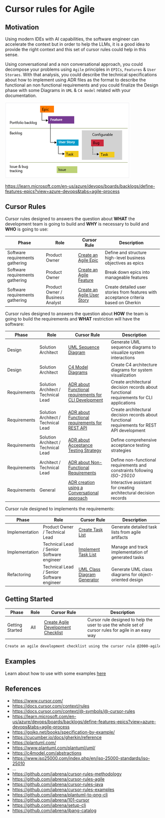 # Cursor rules for Agile

## Motivation

Using modern IDEs with AI capabilities, the software engineer can accelerate the context but in order to help the LLMs, it is a good idea to provide the right context and this set of cursor rules could help in this sense.

Using conversational and a non conversational approach, you could decompose your problems using `Agile` principles in `EPICs`, `Features` & `User Storaes`. With that analysis, you could describe the technical specifications about how to implement using ADR files as the format to describe the functional an non functional requirements and you could finalize the Design phase with some Diagrams in `UML` & `C4 model` related with your documentation. 

[![](./docs/agile-hierarchy.png)](
https://learn.microsoft.com/en-us/azure/devops/boards/backlogs/define-features-epics?view=azure-devops&tabs=agile-process)

https://learn.microsoft.com/en-us/azure/devops/boards/backlogs/define-features-epics?view=azure-devops&tabs=agile-process

## Cursor Rules

Cursor rules designed to answers the question about **WHAT** the development team is going to build and **WHY** is necessary to build and **WHO** is going to use:

| Phase | Role | Cursor Rule | Description |
|-------|------|-------------|-------------|
| Software requirements gathering | Product Owner | [Create an Agile Epic](.cursor/rules/2001-agile-create-an-epic.mdc) | Define and structure high-level business objectives as epics |
| Software requirements gathering | Product Owner | [Create an Agile Feature](.cursor/rules/2002-agile-create-features-from-epics.mdc) | Break down epics into manageable features |
| Software requirements gathering | Product Owner / Business Analyst | [Create an Agile User Story](.cursor/rules/2003-agile-create-user-story.mdc) | Create detailed user stories from features with acceptance criteria based on Gherkin |

Cursor rules designed to answers the question about **HOW** the team is going to build the requirements and **WHAT** restriction will have the software:

| Phase | Role | Cursor Rule | Description |
|-------|------|-------------|-------------|
| Design | Solution Architect | [UML Sequence Diagram](.cursor/rules/2004-uml-sequence-diagram-about-solution.mdc) | Generate UML sequence diagrams to visualize system interactions |
| Design | Solution Architect | [C4 Model Diagrams](.cursor/rules/2005-c4-diagrams-about-solution.mdc) | Create C4 architecture diagrams for system visualization |
| Requirements | Solution Architect / Technical Lead | [ADR about Functional requirements for CLI Development](.cursor/rules/2006-adr-create-functional-requirements-for-cli-development.mdc) | Create architectural decision records about functional requirements for CLI applications |
| Requirements | Solution Architect / Technical Lead | [ADR about Functional requirements for REST API](.cursor/rules/2006-adr-create-functional-requirements-for-rest-api-development.mdc) | Create architectural decision records about functional requirements for REST API development |
| Requirements | Solution Architect / Technical Lead | [ADR about Acceptance Testing Strategy](.cursor/rules/2007-adr-create-acceptance-testing-strategy.mdc) | Define comprehensive acceptance testing strategies |
| Requirements | Architect / Technical Lead | [ADR about Non-Functional Requirements](.cursor/rules/2008-adr-create-non-functional-requirements-decisions.mdc) | Define non-functional requirements and constraints following *ISO-25010* |
| Requirements | General | [ADR creation using a Conversational approach](.cursor/rules/2300-adr-conversational-assistant.mdc) | Interactive assistant for creating architectural decision records |

Cursor rule designed to implements the requirements:

| Phase | Role | Cursor Rule | Description |
|-------|------|-------------|-------------|
| Implementation | Product Owner / Technical Lead | [Create Task List](.cursor/rules/2100-create-task-list.mdc) | Generate detailed task lists from agile artifacts |
| Implementation | Technical Lead / Senior Software engineer | [Implement Task List](.cursor/rules/2101-implement-task-list.mdc) | Manage and track implementation of generated tasks |
| Refactoring | Technical Lead / Senior Software engineer | [UML Class Diagram Generator](.cursor/rules/2200-uml-class-diagram-mdc) | Generate UML class diagrams for object-oriented design |

## Getting Started

| Phase | Role | Cursor Rule | Description |
|-------|------|-------------|-------------|
| Getting Started | All | [Create Agile Development Checklist](.cursor/rules/2000-agile-checklist.mdc) | Cursor rule designed to help the user to use the whole set of cursor rules for agile in an easy way |

```bash
Create an agile development checklist using the cursor rule @2000-agile-checklist
```

## Examples 

Learn about how to use with some examples [here](https://github.com/jabrena/cursor-rules-examples)

## References

- https://www.cursor.com/
- https://docs.cursor.com/context/rules
- https://docs.cursor.com/context/@-symbols/@-cursor-rules
- https://learn.microsoft.com/en-us/azure/devops/boards/backlogs/define-features-epics?view=azure-devops&tabs=agile-process
- https://gojko.net/books/specification-by-example/
- https://cucumber.io/docs/gherkin/reference
- https://plantuml.com/
- https://www.plantuml.com/plantuml/uml/
- https://c4model.com/abstractions
- https://www.iso25000.com/index.php/en/iso-25000-standards/iso-25010
- ...
- https://github.com/jabrena/cursor-rules-methodology
- https://github.com/jabrena/cursor-rules-agile
- https://github.com/jabrena/cursor-rules-java
- https://github.com/jabrena/cursor-rules-examples
- https://github.com/jabrena/plantuml-to-png-cli
- https://github.com/jabrena/101-cursor
- https://github.com/jabrena/setup-cli
- https://github.com/jabrena/jbang-catalog

